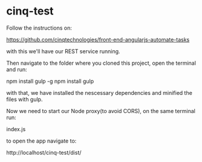 # cinq-test

Follow the instructions on:

  https://github.com/cinqtechnologies/front-end-angularjs-automate-tasks
  
with this we'll have our REST service running.

Then navigate to the folder where you cloned this project, open the terminal and run:

  npm install gulp -g
  npm install 
  gulp
  
with that, we have installed the nescessary dependencies and minified the files with gulp.

Now we need to start our Node proxy(to avoid CORS), on the same terminal run:

  index.js
  
to open the app navigate to:
  
  http://localhost/cinq-test/dist/

